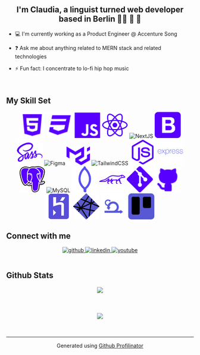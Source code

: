  <div align="center" ><h2 >I'm Claudia, a linguist turned web developer based in Berlin 👩‍💻 🚀 🌈</h2></div>  
  

- 💻 I'm currently working as a Product Engineer @ Accenture Song
  

- ❓ Ask me about anything related to MERN stack and related technologies  
  

- ⚡ Fun fact: I concentrate to lo-fi hip hop music  
  

<br/>  


## My Skill Set  




 
<div align="center">  

<img src="https://raw.githubusercontent.com/claurennt/claurennt_portfolioProject/a7cfd809333c06f1debeaab46fe9d4b2583e655f/src/assets/icons/html5.svg" alt="HTML5" height="70" /> 
<img src="https://raw.githubusercontent.com/claurennt/claurennt_portfolioProject/a7cfd809333c06f1debeaab46fe9d4b2583e655f/src/assets/icons/css3.svg" alt="CSS3" height="70" />
<img src="https://raw.githubusercontent.com/claurennt/claurennt_portfolioProject/a7cfd809333c06f1debeaab46fe9d4b2583e655f/src/assets/icons/js.svg" alt="JavaScript" width="70" />
<img src="https://raw.githubusercontent.com/claurennt/claurennt_portfolioProject/a7cfd809333c06f1debeaab46fe9d4b2583e655f/src/assets/icons/react.svg" alt="React" height="70" />
<img src="https://cdn.worldvectorlogo.com/logos/nextjs-2.svg" alt="NextJS" height="50" style="background-color:white;" />
<img src="https://raw.githubusercontent.com/claurennt/claurennt_portfolioProject/a7cfd809333c06f1debeaab46fe9d4b2583e655f/src/assets/icons/bootstrap.svg" alt="Bootstrap" height="70" width="70"/>
<img src="https://raw.githubusercontent.com/claurennt/claurennt_portfolioProject/a7cfd809333c06f1debeaab46fe9d4b2583e655f/src/assets/icons/sass.svg" alt="Sass" width="70" height="70" />  
<img src="https://profilinator.rishav.dev/skills-assets/figma-icon.svg" alt="Figma" height="70" />
<img src="https://raw.githubusercontent.com/claurennt/claurennt_portfolioProject/a7cfd809333c06f1debeaab46fe9d4b2583e655f/src/assets/icons/muisvg.svg" alt="Material-UI" height="50" />
<img src="https://upload.wikimedia.org/wikipedia/commons/d/d5/Tailwind_CSS_Logo.svg" alt="TailwindCSS" height="50" />



<img src="https://raw.githubusercontent.com/claurennt/claurennt_portfolioProject/a7cfd809333c06f1debeaab46fe9d4b2583e655f/src/assets/icons/node.svg" alt="Node.js" height="70" />
  <img src="https://github.com/claurennt/claurennt_portfolioProject/blob/main/src/assets/icons/express.png?raw=true" alt="Express.js" height="70" />





  
<img src="https://raw.githubusercontent.com/claurennt/claurennt_portfolioProject/a7cfd809333c06f1debeaab46fe9d4b2583e655f/src/assets/icons/postgresql.svg" alt="PostgreSQL" height="70" /> 
<img src="https://profilinator.rishav.dev/skills-assets/mysql-original-wordmark.svg" alt="MySQL" height="70" />  
<img src="https://github.com/claurennt/claurennt_portfolioProject/blob/main/src/assets/icons/mongodb.png?raw=true" alt="MongoDB" height="70" />  
<img src="https://raw.githubusercontent.com/claurennt/claurennt_portfolioProject/a7cfd809333c06f1debeaab46fe9d4b2583e655f/src/assets/icons/mongoose-.svg" alt="Mongoose" height="70" /> 


<img src="https://raw.githubusercontent.com/claurennt/claurennt_portfolioProject/a7cfd809333c06f1debeaab46fe9d4b2583e655f/src/assets/icons/git.svg" alt="git" height="70" /> 
<img src="https://raw.githubusercontent.com/claurennt/claurennt_portfolioProject/a7cfd809333c06f1debeaab46fe9d4b2583e655f/src/assets/icons/github.svg" alt="github" height="70" /> 
<img src="https://github.com/claurennt/claurennt_portfolioProject/blob/main/src/assets/icons/heroku.png?raw=true" alt="heroku" height="70" /> 
<img src="https://github.com/claurennt/claurennt_portfolioProject/blob/main/src/assets/icons/netlify.png?raw=true" alt="netlify" height="70" /> 


<img src="https://github.com/claurennt/claurennt_portfolioProject/blob/main/src/assets/icons/scrum.png?raw=true" alt="scrum" height="70" /> 
<img src="https://github.com/claurennt/claurennt_portfolioProject/blob/main/src/assets/icons/trello.png?raw=true" alt="scrum" height="70" /> 

</div>

## Connect with me  
<div align="center">
<a href="https://github.com/claurennt" target="_blank">
<img src="https://img.shields.io/badge/github-%2324292e.svg?&style=for-the-badge&logo=github&logoColor=white" alt="github" />
</a>
<a href="https://linkedin.com/in/hello-world-claudia-here/" target="_blank">
<img src="https://img.shields.io/badge/linkedin-%231E77B5.svg?&style=for-the-badge&logo=linkedin&logoColor=white" alt="linkedin"  />
</a>  
<a href="https://www.youtube.com/channel/UCYEE3WaOosXo9Cf0qWrhzOw" target="_blank">
<img src="https://img.shields.io/badge/youtube-%23EE4831.svg?&style=for-the-badge&logo=youtube&logoColor=white" alt="youtube" />
</a> 
</div>  
  

<br/>  


## Github Stats  
<div align="center"><img src="https://github-readme-stats.vercel.app/api?username=claurennt&show_icons=true&count_private=true&hide_border=true" align="center" /></div>  

<br/>  

  

<br/>  

  

<br/>  

<div align="center">
<img src="https://komarev.com/ghpvc/?username=claurennt&&style=flat-square" align="center" />
</div>  
  

<br/>  


<br />

----
<div align="center">Generated using <a href="https://profilinator.rishav.dev/" target="_blank">Github Profilinator</a></div>

